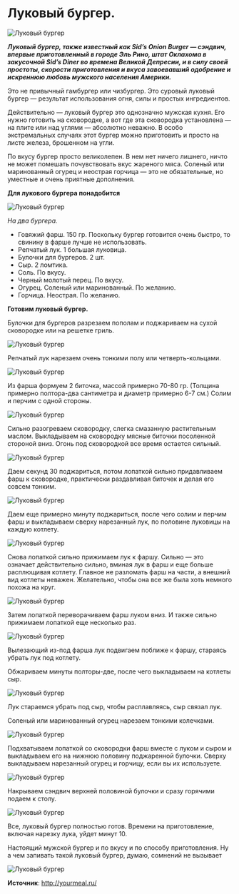 # Луковый бургер.

![Луковый бургер](/images/Kulinar/Zakuski/luk_burger_1.jpg 'Луковый бургер')

_**Луковый бургер, также известный как Sid’s Onion Burger   — сэндвич, впервые приготовленный в городе Эль Рино, штат Оклахома в закусочной Sid’s Diner во времена Великой Депресии, и в силу своей простоты, скорости приготовления  и вкуса завоевавший одобрение и искреннюю любовь мужского населения Америки.**_

Это не привычный гамбургер или чизбургер.  Это суровый луковый бургер — результат использования  огня, силы и простых ингредиентов.

Действительно — луковый бургер это однозначно мужская кухня.  Его нужно готовить на сковородке, а вот где эта сковородка установлена — на плите или над углями — абсолютно неважно. В особо экстремальных случаях этот бургер можно приготовить и просто на листе железа, брошенном на угли.

По вкусу бургер просто великолепен.  В нем нет ничего лишнего, ничто не может помешать почувствовать вкус жареного мяса.  Соленый или маринованный  огурец и неострая горчица — это не обязательные, но уместные и очень приятные дополнения.

**Для лукового бургера понадобится**

![Луковый бургер](/images/Kulinar/Zakuski/luk_burger_2.jpg 'Луковый бургер')

_На два бургера._

- Говяжий фарш. 150 гр. Поскольку бургер готовится очень быстро, то свинину в фарше лучше не использовать.
- Репчатый лук. 1 большая луковица.
- Булочки для бургеров. 2 шт.
- Сыр. 2 ломтика.
- Соль. По вкусу.
- Черный молотый перец. По вкусу.
- Огурец. Соленый или маринованный.  По желанию.
- Горчица. Неострая. По желанию.

**Готовим луковый бургер.**

Булочки для бургеров разрезаем пополам и поджариваем на сухой сковородке или на решетке гриль.

![Луковый бургер](/images/Kulinar/Zakuski/luk_burger_3.jpg 'Луковый бургер')

Репчатый лук нарезаем очень тонкими полу или четверть-кольцами.

![Луковый бургер](/images/Kulinar/Zakuski/luk_burger_4.jpg 'Луковый бургер')

Из фарша формуем 2 биточка, массой примерно 70-80 гр. (Толщина примерно полтора-два сантиметра и диаметр примерно 6-7 см.) Солим и перчим с одной стороны.

![Луковый бургер](/images/Kulinar/Zakuski/luk_burger_5.jpg 'Луковый бургер')

Сильно разогреваем сковородку, слегка смазанную растительным маслом.  Выкладываем на сковородку мясные биточки посоленной стороной вниз.  Огонь под сковородкой все время остается сильный.

![Луковый бургер](/images/Kulinar/Zakuski/luk_burger_6.jpg 'Луковый бургер')

Даем секунд 30 поджариться, потом лопаткой сильно придавливаем фарш к сковородке, практически раздавливая биточек и делая его совсем тонким.

![Луковый бургер](/images/Kulinar/Zakuski/luk_burger_7.jpg 'Луковый бургер')

Даем еще примерно минуту поджариться, после чего солим и перчим фарш и выкладываем сверху нарезанный лук, по половине луковицы на каждую котлету.

![Луковый бургер](/images/Kulinar/Zakuski/luk_burger_8.jpg 'Луковый бургер')

Снова лопаткой сильно прижимаем лук к фаршу.  Сильно — это означает действительно сильно, вминая лук в фарш и еще больше расплющивая котлету. Главное не разломать фарш на части, а внешний вид котлеты неважен.  Желательно, чтобы она все же была хоть немного похожа на круг.

![Луковый бургер](/images/Kulinar/Zakuski/luk_burger_9.jpg 'Луковый бургер')

Затем лопаткой переворачиваем фарш луком вниз.  И также сильно прижимаем лопаткой еще несколько раз.

![Луковый бургер](/images/Kulinar/Zakuski/luk_burger_10.jpg 'Луковый бургер')

Вылезающий из-под фарша лук подвигаем поближе к фаршу, стараясь убрать лук под котлету.

Обжариваем минуты полторы-две, после чего выкладываем на котлеты сыр.

![Луковый бургер](/images/Kulinar/Zakuski/luk_burger_11.jpg 'Луковый бургер')

Лук стараемся убрать под сыр, чтобы расплавляясь, сыр связал лук.

Соленый или маринованный огурец нарезаем тонкими колечками.

![Луковый бургер](/images/Kulinar/Zakuski/luk_burger_12.jpg 'Луковый бургер')

Подхватываем лопаткой со сковородки фарш вместе с луком и сыром и выкладываем его на нижнюю половину поджаренной булочки.  Сверху выкладываем нарезанный огурец и горчицу, если вы их используете.

![Луковый бургер](/images/Kulinar/Zakuski/luk_burger_13.jpg 'Луковый бургер')

Накрываем сэндвич верхней половиной булочки и сразу горячими подаем к столу.

![Луковый бургер](/images/Kulinar/Zakuski/luk_burger_14.jpg 'Луковый бургер')

Все, луковый бургер полностью готов.  Времени на приготовление, включая нарезку лука, уйдет минут 10.

Настоящий мужской бургер и по вкусу и по способу приготовления. Ну а чем запивать такой луковый бургер, думаю, сомнений не вызывает

![Луковый бургер](/images/Kulinar/Zakuski/luk_burger_15.jpg 'Луковый бургер')

**Источник**: http://yourmeal.ru/
